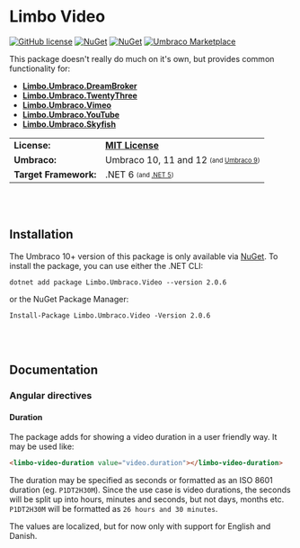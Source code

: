 # Limbo Video

[![GitHub license](https://img.shields.io/badge/license-MIT-blue.svg)](LICENSE.md) [![NuGet](https://img.shields.io/nuget/v/Limbo.Umbraco.Video.svg)](https://www.nuget.org/packages/Limbo.Umbraco.Video) [![NuGet](https://img.shields.io/nuget/dt/Limbo.Umbraco.Video.svg)](https://www.nuget.org/packages/Limbo.Umbraco.Video) [![Umbraco Marketplace](https://img.shields.io/badge/umbraco-marketplace-%233544B1)](https://marketplace.umbraco.com/package/limbo.umbraco.video)

This package doesn't really do much on it's own, but provides common functionality for:

- [**Limbo.Umbraco.DreamBroker**](https://github.com/limbo-works/Limbo.Umbraco.DreamBroker)
- [**Limbo.Umbraco.TwentyThree**](https://github.com/limbo-works/Limbo.Umbraco.TwentyThree)
- [**Limbo.Umbraco.Vimeo**](https://github.com/limbo-works/Limbo.Umbraco.Vimeo)
- [**Limbo.Umbraco.YouTube**](https://github.com/limbo-works/Limbo.Umbraco.YouTube)
- [**Limbo.Umbraco.Skyfish**](https://github.com/limbo-works/Limbo.Umbraco.Skyfish)

<table>
  <tr>
    <td><strong>License:</strong></td>
    <td><a href="./LICENSE.md"><strong>MIT License</strong></a></td>
  </tr>
  <tr>
    <td><strong>Umbraco:</strong></td>
    <td>
      Umbraco 10, 11 and 12
      <sub><sup>(and <a href="https://github.com/limbo-works/Limbo.Umbraco.Video/tree/v1/main">Umbraco 9</a>)</sup></sub>
    </td>
  </tr>
  <tr>
    <td><strong>Target Framework:</strong></td>
    <td>
      .NET 6
      <sub><sup>(and <a href="https://github.com/limbo-works/Limbo.Umbraco.Video/tree/v1/main">.NET 5</a>)</sup></sub>
    </td>
  </tr>
</table>




<br /><br />
## Installation

The Umbraco 10+ version of this package is only available via [NuGet](https://github.com/limbo-works/Limbo.Umbraco.Video/releases/tag/v2.0.6). To install the package, you can use either the .NET CLI:

```
dotnet add package Limbo.Umbraco.Video --version 2.0.6
```

or the NuGet Package Manager:

```
Install-Package Limbo.Umbraco.Video -Version 2.0.6
```




<br /><br />
## Documentation

### Angular directives

#### Duration

The package adds for showing a video duration in a user friendly way. It may be used like:

```html
<limbo-video-duration value="video.duration"></limbo-video-duration>
```

The duration may be specified as seconds or formatted as an ISO 8601 duration (eg. `P1DT2H30M`). Since the use case is video durations, the seconds will be split up into hours, minutes and seconds, but not days, months etc. `P1DT2H30M` will be formatted as `26 hours and 30 minutes`.

The values are localized, but for now only with support for English and Danish.
